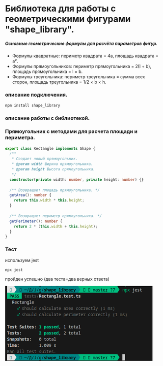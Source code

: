 # Библиотека для работы с геометрическими фигурами "shape_library".

##### Основные геометрические формулы для расчёта параметров фигур.

- Формулы квадратные: периметр квадрата = 4а, площадь квадрата = a².
- Формулы прямоугольников: периметр прямоугольника = 2(l + b), площадь прямоугольника = l × b.
- Формулы треугольника: периметр треугольника = сумма всех сторон, площадь треугольника = 1/2 × b × h.

### описание подключения.

```bash
npm install shape_library
```

### описание работы с библиотекой.

### Прямоугольник с методами для расчета площади и периметра.

```typescript
export class Rectangle implements Shape {
  /**
   * Создает новый прямоугольник.
   * @param width Ширина прямоугольника.
   * @param height Высота прямоугольника.
   */
  constructor(private width: number, private height: number) {}

  /** Возвращает площадь прямоугольника. */
  getArea(): number {
    return this.width * this.height;
  }

  /** Возвращает периметр прямоугольника. */
  getPerimeter(): number {
    return 2 * (this.width + this.height);
  }
}
```

### Тест

используем jest

```bash
npx jest
```

пройден успешно (два теста=два верных ответа)

![result](<img/The test result is a rectangle.png>)
